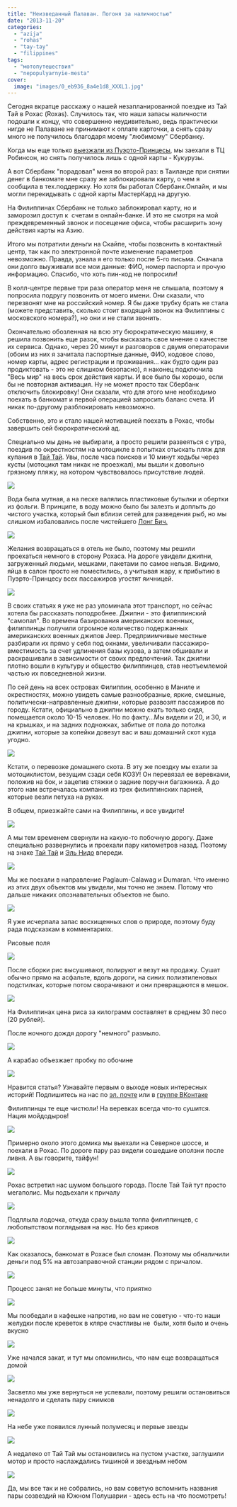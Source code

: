 ```yaml
---
title: "Неизведанный Палаван. Погоня за наличностью"
date: "2013-11-20"
categories: 
  - "azija"
  - "rohas"
  - "tay-tay"
  - "filippines"
tags: 
  - "мотопутешествия"
  - "nepopulyarnyie-mesta"
cover:
  image: "images/0_eb936_8a4e1d8_XXXL1.jpg"
---
```


Сегодня вкратце расскажу о нашей незапланированной поездке из Тай Тай в Рохас (Roxas). Случилось так, что наши запасы наличности подошли к концу, что совершенно неудивительно, ведь практически нигде не Палаване не принимают к оплате карточки, а снять сразу много не получилось благодаря моему "любимому" Сбербанку.

<!--more-->

Когда мы еще только [выезжали из Пуэрто-Принцесы](https://vodpop.ru/kak-dobratsa-palavan/ "Как добраться на Палаван, Филиппины"), мы заехали в ТЦ Робинсон, но снять получилось лишь с одной карты - Кукурузы.

А вот Сбербанк "порадовал" меня во второй раз: в Таиланде при снятии денег в банкомате мне сразу же заблокировали карту, о чем я сообщила в тех.поддержку. Но хотя бы работал Сбербанк.Онлайн, и мы могли перекидывать с одной карты МастерКард на другую.

На Филиппинах Сбербанк не только заблокировал карту, но и заморозил доступ к  счетам в онлайн-банке. И это не смотря на мой преждевременный звонок и посещение офиса, чтобы расширить зону действия карты на Азию.

Итого мы потратили деньги на Скайпе, чтобы позвонить в контактный центр, так как по электронной почте изменение параметров невозможно. Правда, узнала я его только после 5-го письма. Сначала они долго выуживали все мои данные: ФИО, номер паспорта и прочую информацию. Спасибо, что хоть пин-код не попросили!

В колл-центре первые три раза оператор меня не слышала, поэтому я попросила подругу позвонить от моего имени. Они сказали, что перезвонят мне на российский номер. Я бы даже трубку брать не стала (можете представить, сколько стоит входящий звонок на Филиппины с московского номера?), но они и не стали звонить.

Окончательно обозленная на всю эту бюрократическую машину, я решила позвонить еще разок, чтобы высказать свое мнение о качестве их сервиса. Однако, через 20 минут и разговоров с двумя операторами (обоим из них я зачитала паспортные данные, ФИО, кодовое слово, номер карты, адрес регистрации и проживания... как будто один раз продиктовать - это не слишком безопасно), я наконец подключила "Весь мир" на весь срок действия карты. И все было бы хорошо, если бы не повторная активация. Ну не может просто так Сбербанк отключить блокировку! Они сказали, что для этого мне необходимо поехать в банкомат и первой операцией запросить баланс счета. И никак по-другому разблокировать невозможно.

Собственно, это и стало нашей мотивацией поехать в Рохас, чтобы завершить сей бюрократический ад.

Специально мы день не выбирали, а просто решили развеяться с утра, поездив по окрестностям на мотоцикле в попытках отыскать пляж для купания в [Тай Тай](https://vodpop.ru/chto-posmostret-v-tai-tai/ "Что посмотреть в Тай Тай на Палаване"). Увы, после часа поисков и 10 минут ходьбы через кусты (мотоцикл там никак не проезжал), мы вышли к довольно грязному пляжу, на котором чувствовалось присутствие людей.

![](images/0_eb944_b83c9aa0_XXL.jpg)

Вода была мутная, а на песке валялись пластиковые бутылки и обертки из фольги. В принципе, в воду можно было бы залезть и доплыть до чистого участка, который был вблизи сетей для разведения рыб, но мы слишком избаловались после чистейшего [Лонг Бич.](https://vodpop.ru/samyj-dlinnij-plaj-na-filippinah/ "Лонг Бич: самый длинный пляж на Филиппинах")

![](images/0_eb93e_d51685b9_XXL.jpg)

Желания возвращаться в отель не было, поэтому мы решили проехаться немного в сторону Рохаса. На дороге увидели джипни, загруженный людьми, мешками, пакетами по самое нельзя. Видимо, яйца в салон просто не поместились, а учитывая жару, к прибытию в Пуэрто-Принцесу всех пассажиров угостят яичницей.

![](images/0_eb938_90a003ba_XXL.jpg)

В своих статьях я уже не раз упоминала этот транспорт, но сейчас хотела бы рассказать поподробнее. Джипни - это филиппинский "самопал". Во времена базирования американских военных, филиппинцы получили огромное количество подержанных американских военных джипов Jeep. Предприимчивые местные разбирали их прямо у себя под окнами, увеличивали пассажиро-вместимость за счет удлинения базы кузова, а затем обшивали и раскрашивали в зависимости от своих предпочтений. Так джипни плотно вошли в культуру и общество филиппинцев, став неотъемлемой частью их повседневной жизни.

По сей день на всех островах Филиппин, особенно в Маниле и окрестностях, можно увидеть самые разнообразные, яркие, смешные, политически-направленные джипни, которые развозят пассажиров по городу. Кстати, официально в джипни можно ехать только сидя, помещается около 10-15 человек. Но по факту...Мы видели и 20, и 30, и на крышках, и на задних подножках, забитые от пола до потолка джипни, которые за копейки довезут вас и ваш домашний скот куда угодно.

![](images/0_eb918_4ad89eef_XXL.jpg)

Кстати, о перевозке домашнего скота. В эту же поездку мы ехали за мотоциклистом, везущим сзади себя КОЗУ! Он перевязал ее веревками, положив на бок, и зацепив стяжки о задние поручни багажника. А до этого нам встречалась компания из трех филиппинских парней, которые везли петуха на руках.

В общем, приезжайте сами на Филиппины, и все увидите!

![](images/0_eb93a_fb621a66_XXL.jpg)

А мы тем временем свернули на какую-то побочную дорогу. Даже специально развернулись и проехали пару километров назад. Поэтому на знаке [Тай Тай](https://vodpop.ru/taj-taj-palavan/ "Неизведанный Палаван. Тай Тай") и [Эль Нидо](https://vodpop.ru/kak-dobratsa-do-el-nido/ "Как добраться до Эль Нидо") впереди.

![](images/0_eb93c_f4064a99_XXL.jpg)

Мы же поехали в направление Paglaum-Calawag и Dumaran. Что именно из этих двух объектов мы увидели, мы точно не знаем. Потому что дальше никаких опознавательных объектов не было.

![](images/0_eb929_b97ff376_XXL.jpg)

Я уже исчерпала запас восхищенных слов о природе, поэтому буду рада подсказкам в комментариях.

Рисовые поля

![](images/0_eb92d_2bd0abe2_XXL.jpg)

После сборки рис высушивают, полируют и везут на продажу. Сушат обычно прямо на асфальте, вдоль дороги, на синих полиэтиленовых подстилках, которые потом сворачивают и они превращаются в мешок.

![](images/0_ed2c1_7b48511c_XXL.jpg)

На Филиппинах цена риса за килограмм составляет в среднем 30 песо (20 рублей).

После ночного дождя дорогу "немного" размыло.

![](images/0_eb91a_6758d76c_XXL.jpg)

А карабао объезжает пробку по обочине

![](images/0_eb920_2870462b_XXL.jpg)

Нравится статья? Узнавайте первым о выходе новых интересных историй! Подпишитесь на нас по [эл. почте](http://feedburner.google.com/fb/a/mailverify?uri=vodpop&loc=ru_RU) или в [группе ВКонтаке](http://vk.com/vodpop)

Филиппинцы те еще чистюли! На веревках всегда что-то сушится. Нация мойдодыров!

![](images/0_eb90e_54c872f5_XXL.jpg)

Примерно около этого домика мы выехали на Северное шоссе, и поехали в Рохас. По дороге пару раз видели сошедшие оползни после ливня. А вы говорите, тайфун!

![](images/0_eb911_761b3f8e_XXL.jpg)

Рохас встретил нас шумом большого города. После Тай Тай тут просто мегаполис. Мы подъехали к причалу

![](images/0_eb8d9_21a696d4_XXL.jpg)

Подплыла лодочка, откуда сразу вышла толпа филиппинцев, с любопытством поглядывая на нас. Но без криков

![](images/0_eb8ce_88927b17_XXL.jpg)

Как оказалось, банкомат в Рохасе был сломан. Поэтому мы обналичили деньги под 5% на автозаправочной станции рядом с причалом.

![](images/0_eb8eb_9825105_XXL.jpg)

Процесс занял не больше минуты, что приятно

![](images/0_eb8e8_e41a044a_XXL.jpg)

Мы пообедали в кафешке напротив, но вам не советую - что-то наши желудки после креветок в кляре счастливы не  были, хотя было и очень вкусно

![](images/0_eb90b_2fc2c917_XXL.jpg)

Уже начался закат, и тут мы опомнились, что нам еще возвращаться домой

![](images/0_eb906_2ee30bc4_XXL.jpg)

Засветло мы уже вернуться не успевали, поэтому решили остановиться ненадолго и сделать пару снимков

![](images/0_eb8ca_e0bd17c3_XXL.jpg)

На небе уже появился лунный полумесяц и первые звезды

![](images/0_eb8c7_a1db4a03_XXL.jpg)

А недалеко от Тай Тай мы остановились на пустом участке, заглушили мотор и просто наслаждались тишиной и звездным небом

![](images/0_eb8c4_f76fc6e5_XXL.jpg)

Да, мы все так и не собрались, но вам советую вспомнить названия пары созвездий на Южном Полушарии - здесь есть на что посмотреть!
